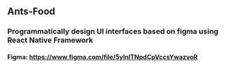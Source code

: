 ## Ants-Food
### Programmatically design UI interfaces based on figma using React Native Framework
#### Figma: https://www.figma.com/file/5yInlTNpdCpVccsYwazvoR
